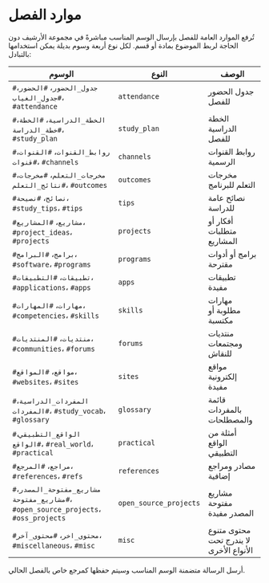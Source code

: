 # موارد الفصل

تُرفع الموارد العامة للفصل بإرسال الوسم المناسب مباشرةً في مجموعة الأرشيف دون الحاجة لربط الموضوع بمادة أو قسم.  لكل نوع أربعة
وسوم بديلة يمكن استخدامها بالتبادل:

| الوسوم | النوع | الوصف |
|-------|-------|-------|
| `#جدول_الحضور`، `#الحضور`، `#جدول_الغياب`، `#attendance` | `attendance` | جدول الحضور للفصل |
| `#الخطة_الدراسية`، `#الخطة`، `#خطة_الدراسة`، `#study_plan` | `study_plan` | الخطة الدراسية للفصل |
| `#روابط_القنوات`، `#القنوات`، `#قنوات`، `#channels` | `channels` | روابط القنوات الرسمية |
| `#مخرجات_التعلم`، `#مخرجات`، `#نتائج_التعلم`، `#outcomes` | `outcomes` | مخرجات التعلم للبرنامج |
| `#نصائح`، `#نصيحة`، `#study_tips`، `#tips` | `tips` | نصائح عامة للدراسة |
| `#مشاريع`، `#المشاريع`، `#project_ideas`، `#projects` | `projects` | أفكار أو متطلبات المشاريع |
| `#برامج`، `#البرامج`، `#software`، `#programs` | `programs` | برامج أو أدوات مقترحة |
| `#تطبيقات`، `#التطبيقات`، `#applications`، `#apps` | `apps` | تطبيقات مفيدة |
| `#مهارات`، `#المهارات`، `#competencies`، `#skills` | `skills` | مهارات مطلوبة أو مكتسبة |
| `#منتديات`، `#المنتديات`، `#communities`، `#forums` | `forums` | منتديات ومجتمعات للنقاش |
| `#مواقع`، `#المواقع`، `#websites`، `#sites` | `sites` | مواقع إلكترونية مفيدة |
| `#المفردات_الدراسية`، `#المفردات`، `#study_vocab`، `#glossary` | `glossary` | قائمة بالمفردات والمصطلحات |
| `#الواقع_التطبيقي`، `#الواقع`، `#real_world`، `#practical` | `practical` | أمثلة من الواقع التطبيقي |
| `#مراجع`، `#المرجع`، `#references`، `#refs` | `references` | مصادر ومراجع إضافية |
| `#مشاريع_مفتوحة_المصدر`، `#مشاريع_مفتوحة`، `#open_source_projects`، `#oss_projects` | `open_source_projects` | مشاريع مفتوحة المصدر مفيدة |
| `#محتوى_اخر`، `#محتوى_آخر`، `#miscellaneous`، `#misc` | `misc` | محتوى متنوع لا يندرج تحت الأنواع الأخرى |

أرسل الرسالة متضمنة الوسم المناسب وسيتم حفظها كمرجع خاص بالفصل الحالي.
